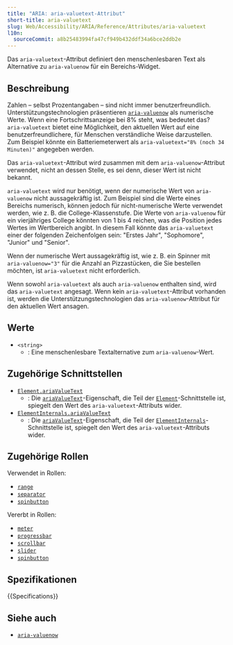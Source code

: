 ```yaml
---
title: "ARIA: aria-valuetext-Attribut"
short-title: aria-valuetext
slug: Web/Accessibility/ARIA/Reference/Attributes/aria-valuetext
l10n:
  sourceCommit: a8b25483994fa47cf949b432ddf34a6bce2ddb2e
---
```


Das `aria-valuetext`-Attribut definiert den menschenlesbaren Text als Alternative zu `aria-valuenow` für ein Bereichs-Widget.

## Beschreibung

Zahlen – selbst Prozentangaben – sind nicht immer benutzerfreundlich. Unterstützungstechnologien präsentieren [`aria-valuenow`](/de/docs/Web/Accessibility/ARIA/Reference/Attributes/aria-valuenow) als numerische Werte. Wenn eine Fortschrittsanzeige bei 8% steht, was bedeutet das? `aria-valuetext` bietet eine Möglichkeit, den aktuellen Wert auf eine benutzerfreundlichere, für Menschen verständliche Weise darzustellen. Zum Beispiel könnte ein Batteriemeterwert als `aria-valuetext="8% (noch 34 Minuten)"` angegeben werden.

Das `aria-valuetext`-Attribut wird zusammen mit dem `aria-valuenow`-Attribut verwendet, nicht an dessen Stelle, es sei denn, dieser Wert ist nicht bekannt.

`aria-valuetext` wird nur benötigt, wenn der numerische Wert von `aria-valuenow` nicht aussagekräftig ist. Zum Beispiel sind die Werte eines Bereichs numerisch, können jedoch für nicht-numerische Werte verwendet werden, wie z. B. die College-Klassenstufe. Die Werte von `aria-valuenow` für ein vierjähriges College könnten von 1 bis 4 reichen, was die Position jedes Wertes im Wertbereich angibt. In diesem Fall könnte das `aria-valuetext` einer der folgenden Zeichenfolgen sein: "Erstes Jahr", "Sophomore", "Junior" und "Senior".

Wenn der numerische Wert aussagekräftig ist, wie z. B. ein Spinner mit `aria-valuenow="3"` für die Anzahl an Pizzastücken, die Sie bestellen möchten, ist `aria-valuetext` nicht erforderlich.

Wenn sowohl `aria-valuetext` als auch `aria-valuenow` enthalten sind, wird das `aria-valuetext` angesagt. Wenn kein `aria-valuetext`-Attribut vorhanden ist, werden die Unterstützungstechnologien das `aria-valuenow`-Attribut für den aktuellen Wert ansagen.

## Werte

- `<string>`
  - : Eine menschenlesbare Textalternative zum `aria-valuenow`-Wert.

## Zugehörige Schnittstellen

- [`Element.ariaValueText`](/de/docs/Web/API/Element/ariaValueText)
  - : Die [`ariaValueText`](/de/docs/Web/API/Element/ariaValueText)-Eigenschaft, die Teil der [`Element`](/de/docs/Web/API/Element)-Schnittstelle ist, spiegelt den Wert des `aria-valuetext`-Attributs wider.
- [`ElementInternals.ariaValueText`](/de/docs/Web/API/ElementInternals/ariaValueText)
  - : Die [`ariaValueText`](/de/docs/Web/API/ElementInternals/ariaValueText)-Eigenschaft, die Teil der [`ElementInternals`](/de/docs/Web/API/ElementInternals)-Schnittstelle ist, spiegelt den Wert des `aria-valuetext`-Attributs wider.

## Zugehörige Rollen

Verwendet in Rollen:

- [`range`](/de/docs/Web/Accessibility/ARIA/Reference/Roles/range_role)
- [`separator`](/de/docs/Web/Accessibility/ARIA/Reference/Roles/separator_role)
- [`spinbutton`](/de/docs/Web/Accessibility/ARIA/Reference/Roles/spinbutton_role)

Vererbt in Rollen:

- [`meter`](/de/docs/Web/Accessibility/ARIA/Reference/Roles/meter_role)
- [`progressbar`](/de/docs/Web/Accessibility/ARIA/Reference/Roles/progressbar_role)
- [`scrollbar`](/de/docs/Web/Accessibility/ARIA/Reference/Roles/scrollbar_role)
- [`slider`](/de/docs/Web/Accessibility/ARIA/Reference/Roles/slider_role)
- [`spinbutton`](/de/docs/Web/Accessibility/ARIA/Reference/Roles/spinbutton_role)

## Spezifikationen

{{Specifications}}

## Siehe auch

- [`aria-valuenow`](/de/docs/Web/Accessibility/ARIA/Reference/Attributes/aria-valuenow)
